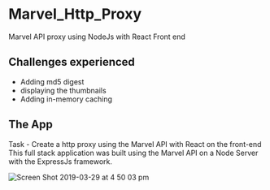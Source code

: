 # Marvel_Http_Proxy
Marvel API proxy using NodeJs with React Front end 

## Challenges experienced 
- Adding md5 digest 
- displaying the thumbnails 
- Adding in-memory caching 

## The App 
Task - Create a http proxy using the Marvel API with React on the front-end 
This full stack application was built using the Marvel API on a Node Server with the ExpressJs framework. 

![Screen Shot 2019-03-29 at 4 50 03 pm](https://user-images.githubusercontent.com/37126943/55133950-9f7c4d80-50e4-11e9-881f-d1eb0ed162c6.png)
